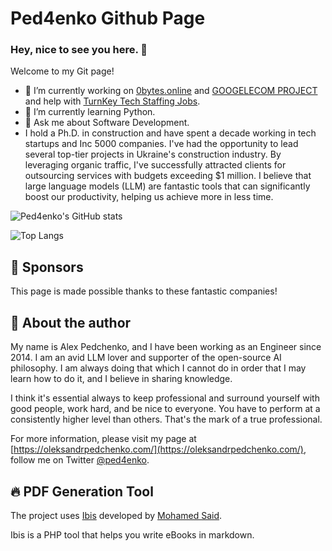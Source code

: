 # Ped4enko Github Page
### Hey, nice to see you here. 👋

Welcome to my Git page!

- 🔭 I’m currently working on [0bytes.online](https://0bytes.online/) and [GOOGELECOM PROJECT](https://googelecom.net/) and help with [TurnKey Tech Staffing Jobs](https://turnkeystaffing.com/career/). 
- 🌱 I’m currently learning Python.
- 💬 Ask me about Software Development.
- I hold a Ph.D. in construction and have spent a decade working in tech startups and Inc 5000 companies. I've had the opportunity to lead several top-tier projects in Ukraine's construction industry. By leveraging organic traffic, I've successfully attracted clients for outsourcing services with budgets exceeding $1 million. I believe that large language models (LLM) are fantastic tools that can significantly boost our productivity, helping us achieve more in less time.

<img alt="Ped4enko's GitHub stats"
src="https://github-readme-stats.vercel.app/api?username=ped4enko&show_icons=true&theme=transparent"/>

![Top Langs](https://github-readme-stats.vercel.app/api/top-langs/?username=anuraghazra&hide_progress=true)

## 🌟 Sponsors

This page is made possible thanks to these fantastic companies!

## 👋 About the author

My name is Alex Pedchenko, and I have been working as an Engineer since 2014. I am an avid LLM lover and supporter of the open-source AI philosophy. I am always doing that which I cannot do in order that I may learn how to do it, and I believe in sharing knowledge.

I think it's essential always to keep professional and surround yourself with good people, work hard, and be nice to everyone. You have to perform at a consistently higher level than others. That's the mark of a true professional.

For more information, please visit my page at [https://oleksandrpedchenko.com/](https://oleksandrpedchenko.com/), follow me on Twitter [@ped4enko](https://twitter.com/ped4enko).

## 🔥 PDF Generation Tool

The project uses [Ibis](https://github.com/themsaid/ibis/) developed by [Mohamed Said](https://github.com/themsaid).

Ibis is a PHP tool that helps you write eBooks in markdown.
